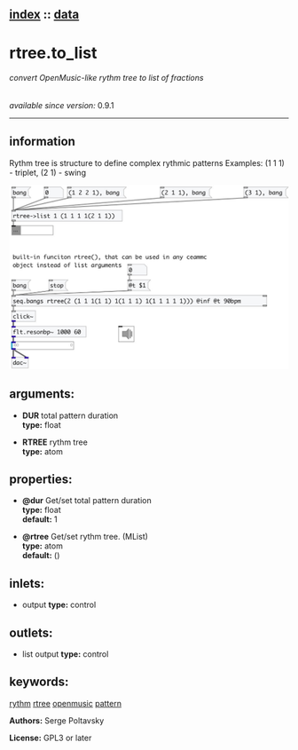 [index](index.html) :: [data](category_data.html)
---

# rtree.to_list

###### convert OpenMusic-like rythm tree to list of fractions

*available since version:* 0.9.1

---


## information
Rythm tree is structure to define complex rythmic patterns
Examples: (1 1 1) - triplet, (2 1) - swing



[![example](../examples/img/rtree.to_list.jpg)](../examples/pd/rtree.to_list.pd)



## arguments:

* **DUR**
total pattern duration<br>
__type:__ float<br>

* **RTREE**
rythm tree<br>
__type:__ atom<br>





## properties:

* **@dur** 
Get/set total pattern duration<br>
__type:__ float<br>
__default:__ 1<br>

* **@rtree** 
Get/set rythm tree. (MList)<br>
__type:__ atom<br>
__default:__ ()<br>



## inlets:

* output 
__type:__ control<br>



## outlets:

* list output
__type:__ control<br>



## keywords:

[rythm](keywords/rythm.html)
[rtree](keywords/rtree.html)
[openmusic](keywords/openmusic.html)
[pattern](keywords/pattern.html)






**Authors:** Serge Poltavsky




**License:** GPL3 or later





